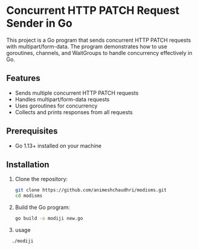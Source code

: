 # Concurrent HTTP PATCH Request Sender in Go

This project is a Go program that sends concurrent HTTP PATCH requests with multipart/form-data. The program demonstrates how to use goroutines, channels, and WaitGroups to handle concurrency effectively in Go.

## Features

- Sends multiple concurrent HTTP PATCH requests
- Handles multipart/form-data requests
- Uses goroutines for concurrency
- Collects and prints responses from all requests

## Prerequisites

- Go 1.13+ installed on your machine

## Installation

1. Clone the repository:

   ```sh
   git clone https://github.com/animeshchaudhri/modisms.git
   cd modisms
   ```

2. Build the Go program:

   ```sh
   go build -o modiji new.go

   ```

3. usage

```sh
  ./modiji
```
